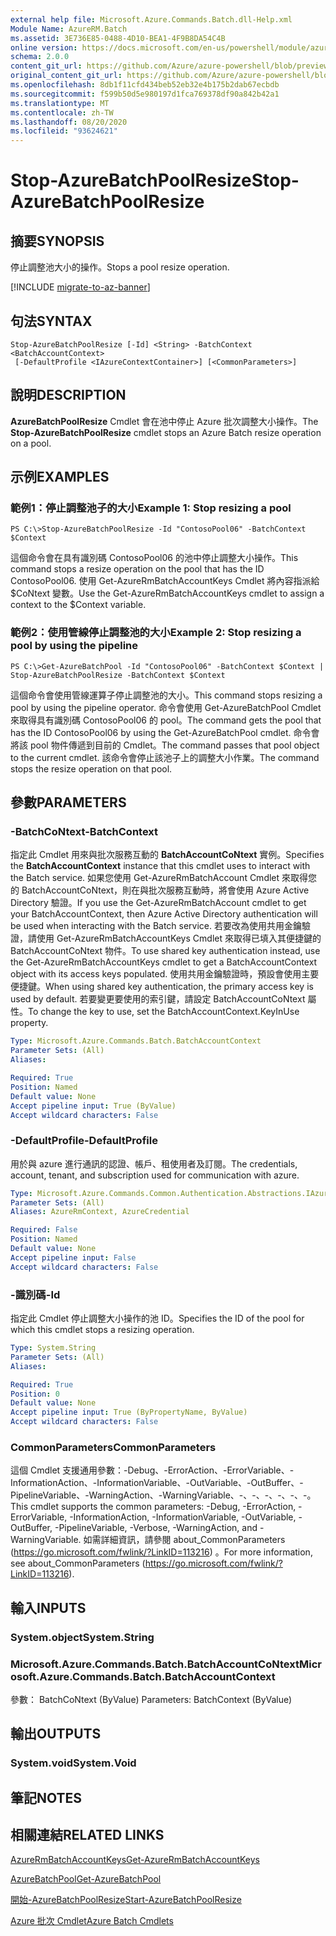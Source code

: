 ```yaml
---
external help file: Microsoft.Azure.Commands.Batch.dll-Help.xml
Module Name: AzureRM.Batch
ms.assetid: 3E736E85-0488-4D10-BEA1-4F9B8DA54C4B
online version: https://docs.microsoft.com/en-us/powershell/module/azurerm.batch/stop-azurebatchpoolresize
schema: 2.0.0
content_git_url: https://github.com/Azure/azure-powershell/blob/preview/src/ResourceManager/AzureBatch/Commands.Batch/help/Stop-AzureBatchPoolResize.md
original_content_git_url: https://github.com/Azure/azure-powershell/blob/preview/src/ResourceManager/AzureBatch/Commands.Batch/help/Stop-AzureBatchPoolResize.md
ms.openlocfilehash: 8db1f11cfd434beb52eb32e4b175b2dab67ecbdb
ms.sourcegitcommit: f599b50d5e980197d1fca769378df90a842b42a1
ms.translationtype: MT
ms.contentlocale: zh-TW
ms.lasthandoff: 08/20/2020
ms.locfileid: "93624621"
---
```

# <span data-ttu-id="c0f04-101">Stop-AzureBatchPoolResize</span><span class="sxs-lookup"><span data-stu-id="c0f04-101">Stop-AzureBatchPoolResize</span></span>

## <span data-ttu-id="c0f04-102">摘要</span><span class="sxs-lookup"><span data-stu-id="c0f04-102">SYNOPSIS</span></span>
<span data-ttu-id="c0f04-103">停止調整池大小的操作。</span><span class="sxs-lookup"><span data-stu-id="c0f04-103">Stops a pool resize operation.</span></span>

[!INCLUDE [migrate-to-az-banner](../../includes/migrate-to-az-banner.md)]

## <span data-ttu-id="c0f04-104">句法</span><span class="sxs-lookup"><span data-stu-id="c0f04-104">SYNTAX</span></span>

```
Stop-AzureBatchPoolResize [-Id] <String> -BatchContext <BatchAccountContext>
 [-DefaultProfile <IAzureContextContainer>] [<CommonParameters>]
```

## <span data-ttu-id="c0f04-105">說明</span><span class="sxs-lookup"><span data-stu-id="c0f04-105">DESCRIPTION</span></span>
<span data-ttu-id="c0f04-106">**AzureBatchPoolResize** Cmdlet 會在池中停止 Azure 批次調整大小操作。</span><span class="sxs-lookup"><span data-stu-id="c0f04-106">The **Stop-AzureBatchPoolResize** cmdlet stops an Azure Batch resize operation on a pool.</span></span>

## <span data-ttu-id="c0f04-107">示例</span><span class="sxs-lookup"><span data-stu-id="c0f04-107">EXAMPLES</span></span>

### <span data-ttu-id="c0f04-108">範例1：停止調整池子的大小</span><span class="sxs-lookup"><span data-stu-id="c0f04-108">Example 1: Stop resizing a pool</span></span>
```
PS C:\>Stop-AzureBatchPoolResize -Id "ContosoPool06" -BatchContext $Context
```

<span data-ttu-id="c0f04-109">這個命令會在具有識別碼 ContosoPool06 的池中停止調整大小操作。</span><span class="sxs-lookup"><span data-stu-id="c0f04-109">This command stops a resize operation on the pool that has the ID ContosoPool06.</span></span>
<span data-ttu-id="c0f04-110">使用 Get-AzureRmBatchAccountKeys Cmdlet 將內容指派給 $CoNtext 變數。</span><span class="sxs-lookup"><span data-stu-id="c0f04-110">Use the Get-AzureRmBatchAccountKeys cmdlet to assign a context to the $Context variable.</span></span>

### <span data-ttu-id="c0f04-111">範例2：使用管線停止調整池的大小</span><span class="sxs-lookup"><span data-stu-id="c0f04-111">Example 2: Stop resizing a pool by using the pipeline</span></span>
```
PS C:\>Get-AzureBatchPool -Id "ContosoPool06" -BatchContext $Context | Stop-AzureBatchPoolResize -BatchContext $Context
```

<span data-ttu-id="c0f04-112">這個命令會使用管線運算子停止調整池的大小。</span><span class="sxs-lookup"><span data-stu-id="c0f04-112">This command stops resizing a pool by using the pipeline operator.</span></span>
<span data-ttu-id="c0f04-113">命令會使用 Get-AzureBatchPool Cmdlet 來取得具有識別碼 ContosoPool06 的 pool。</span><span class="sxs-lookup"><span data-stu-id="c0f04-113">The command gets the pool that has the ID ContosoPool06 by using the Get-AzureBatchPool cmdlet.</span></span>
<span data-ttu-id="c0f04-114">命令會將該 pool 物件傳遞到目前的 Cmdlet。</span><span class="sxs-lookup"><span data-stu-id="c0f04-114">The command passes that pool object to the current cmdlet.</span></span>
<span data-ttu-id="c0f04-115">該命令會停止該池子上的調整大小作業。</span><span class="sxs-lookup"><span data-stu-id="c0f04-115">The command stops the resize operation on that pool.</span></span>

## <span data-ttu-id="c0f04-116">參數</span><span class="sxs-lookup"><span data-stu-id="c0f04-116">PARAMETERS</span></span>

### <span data-ttu-id="c0f04-117">-BatchCoNtext</span><span class="sxs-lookup"><span data-stu-id="c0f04-117">-BatchContext</span></span>
<span data-ttu-id="c0f04-118">指定此 Cmdlet 用來與批次服務互動的 **BatchAccountCoNtext** 實例。</span><span class="sxs-lookup"><span data-stu-id="c0f04-118">Specifies the **BatchAccountContext** instance that this cmdlet uses to interact with the Batch service.</span></span>
<span data-ttu-id="c0f04-119">如果您使用 Get-AzureRmBatchAccount Cmdlet 來取得您的 BatchAccountCoNtext，則在與批次服務互動時，將會使用 Azure Active Directory 驗證。</span><span class="sxs-lookup"><span data-stu-id="c0f04-119">If you use the Get-AzureRmBatchAccount cmdlet to get your BatchAccountContext, then Azure Active Directory authentication will be used when interacting with the Batch service.</span></span> <span data-ttu-id="c0f04-120">若要改為使用共用金鑰驗證，請使用 Get-AzureRmBatchAccountKeys Cmdlet 來取得已填入其便捷鍵的 BatchAccountCoNtext 物件。</span><span class="sxs-lookup"><span data-stu-id="c0f04-120">To use shared key authentication instead, use the Get-AzureRmBatchAccountKeys cmdlet to get a BatchAccountContext object with its access keys populated.</span></span> <span data-ttu-id="c0f04-121">使用共用金鑰驗證時，預設會使用主要便捷鍵。</span><span class="sxs-lookup"><span data-stu-id="c0f04-121">When using shared key authentication, the primary access key is used by default.</span></span> <span data-ttu-id="c0f04-122">若要變更要使用的索引鍵，請設定 BatchAccountCoNtext 屬性。</span><span class="sxs-lookup"><span data-stu-id="c0f04-122">To change the key to use, set the BatchAccountContext.KeyInUse property.</span></span>

```yaml
Type: Microsoft.Azure.Commands.Batch.BatchAccountContext
Parameter Sets: (All)
Aliases:

Required: True
Position: Named
Default value: None
Accept pipeline input: True (ByValue)
Accept wildcard characters: False
```

### <span data-ttu-id="c0f04-123">-DefaultProfile</span><span class="sxs-lookup"><span data-stu-id="c0f04-123">-DefaultProfile</span></span>
<span data-ttu-id="c0f04-124">用於與 azure 進行通訊的認證、帳戶、租使用者及訂閱。</span><span class="sxs-lookup"><span data-stu-id="c0f04-124">The credentials, account, tenant, and subscription used for communication with azure.</span></span>

```yaml
Type: Microsoft.Azure.Commands.Common.Authentication.Abstractions.IAzureContextContainer
Parameter Sets: (All)
Aliases: AzureRmContext, AzureCredential

Required: False
Position: Named
Default value: None
Accept pipeline input: False
Accept wildcard characters: False
```

### <span data-ttu-id="c0f04-125">-識別碼</span><span class="sxs-lookup"><span data-stu-id="c0f04-125">-Id</span></span>
<span data-ttu-id="c0f04-126">指定此 Cmdlet 停止調整大小操作的池 ID。</span><span class="sxs-lookup"><span data-stu-id="c0f04-126">Specifies the ID of the pool for which this cmdlet stops a resizing operation.</span></span>

```yaml
Type: System.String
Parameter Sets: (All)
Aliases:

Required: True
Position: 0
Default value: None
Accept pipeline input: True (ByPropertyName, ByValue)
Accept wildcard characters: False
```

### <span data-ttu-id="c0f04-127">CommonParameters</span><span class="sxs-lookup"><span data-stu-id="c0f04-127">CommonParameters</span></span>
<span data-ttu-id="c0f04-128">這個 Cmdlet 支援通用參數：-Debug、-ErrorAction、-ErrorVariable、-InformationAction、-InformationVariable、-OutVariable、-OutBuffer、-PipelineVariable、-WarningAction、-WarningVariable、-、-、-、-、-、-。</span><span class="sxs-lookup"><span data-stu-id="c0f04-128">This cmdlet supports the common parameters: -Debug, -ErrorAction, -ErrorVariable, -InformationAction, -InformationVariable, -OutVariable, -OutBuffer, -PipelineVariable, -Verbose, -WarningAction, and -WarningVariable.</span></span> <span data-ttu-id="c0f04-129">如需詳細資訊，請參閱 about_CommonParameters (https://go.microsoft.com/fwlink/?LinkID=113216) 。</span><span class="sxs-lookup"><span data-stu-id="c0f04-129">For more information, see about_CommonParameters (https://go.microsoft.com/fwlink/?LinkID=113216).</span></span>

## <span data-ttu-id="c0f04-130">輸入</span><span class="sxs-lookup"><span data-stu-id="c0f04-130">INPUTS</span></span>

### <span data-ttu-id="c0f04-131">System.object</span><span class="sxs-lookup"><span data-stu-id="c0f04-131">System.String</span></span>

### <span data-ttu-id="c0f04-132">Microsoft.Azure.Commands.Batch.BatchAccountCoNtext</span><span class="sxs-lookup"><span data-stu-id="c0f04-132">Microsoft.Azure.Commands.Batch.BatchAccountContext</span></span>
<span data-ttu-id="c0f04-133">參數： BatchCoNtext (ByValue) </span><span class="sxs-lookup"><span data-stu-id="c0f04-133">Parameters: BatchContext (ByValue)</span></span>

## <span data-ttu-id="c0f04-134">輸出</span><span class="sxs-lookup"><span data-stu-id="c0f04-134">OUTPUTS</span></span>

### <span data-ttu-id="c0f04-135">System.void</span><span class="sxs-lookup"><span data-stu-id="c0f04-135">System.Void</span></span>

## <span data-ttu-id="c0f04-136">筆記</span><span class="sxs-lookup"><span data-stu-id="c0f04-136">NOTES</span></span>

## <span data-ttu-id="c0f04-137">相關連結</span><span class="sxs-lookup"><span data-stu-id="c0f04-137">RELATED LINKS</span></span>

[<span data-ttu-id="c0f04-138">AzureRmBatchAccountKeys</span><span class="sxs-lookup"><span data-stu-id="c0f04-138">Get-AzureRmBatchAccountKeys</span></span>](./Get-AzureRmBatchAccountKeys.md)

[<span data-ttu-id="c0f04-139">AzureBatchPool</span><span class="sxs-lookup"><span data-stu-id="c0f04-139">Get-AzureBatchPool</span></span>](./Get-AzureBatchPool.md)

[<span data-ttu-id="c0f04-140">開始-AzureBatchPoolResize</span><span class="sxs-lookup"><span data-stu-id="c0f04-140">Start-AzureBatchPoolResize</span></span>](./Start-AzureBatchPoolResize.md)

[<span data-ttu-id="c0f04-141">Azure 批次 Cmdlet</span><span class="sxs-lookup"><span data-stu-id="c0f04-141">Azure Batch Cmdlets</span></span>](./AzureRM.Batch.md)


